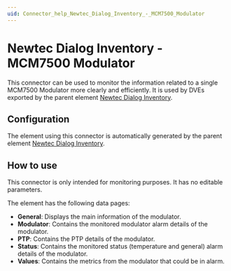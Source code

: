 ```yaml
---
uid: Connector_help_Newtec_Dialog_Inventory_-_MCM7500_Modulator
---
```


# Newtec Dialog Inventory - MCM7500 Modulator

This connector can be used to monitor the information related to a single MCM7500 Modulator more clearly and efficiently. It is used by DVEs exported by the parent element [Newtec Dialog Inventory](xref:Connector_help_Newtec_Dialog_Inventory_Technical).

## Configuration

The element using this connector is automatically generated by the parent element [Newtec Dialog Inventory](xref:Connector_help_Newtec_Dialog_Inventory_Technical).

## How to use

This connector is only intended for monitoring purposes. It has no editable parameters.

The element has the following data pages:

- **General**: Displays the main information of the modulator.
- **Modulator**: Contains the monitored modulator alarm details of the modulator.
- **PTP**: Contains the PTP details of the modulator.
- **Status**: Contains the monitored status (temperature and general) alarm details of the modulator.
- **Values**: Contains the metrics from the modulator that could be in alarm.


